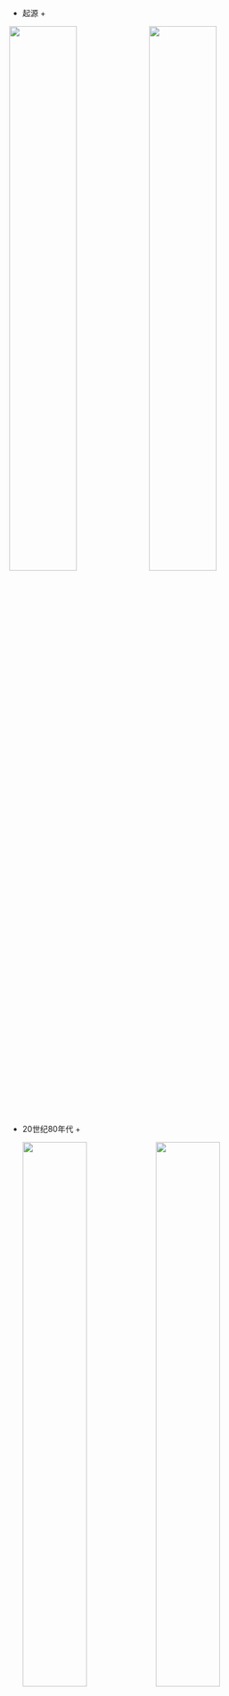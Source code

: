 

+ 起源 +
<!-- <iframe height=498 width=510 src="image/2.mp4" autoplay=0 sandbox=""> </iframe> -->
  <img src="image/f8.png" width="49%" height="50%"></img>
  <img src="image/f9.png" width="49%" height="50%"></img>

+ 20世纪80年代 +
  
  <img src="image/f7.png" width="49%" height="50%"></img>
  <img src="image/f6.png" width="49%" height="50%"></img>  
  >著名的阿帕网（ARPANET）由于感染病毒而彻底瘫痪。  
  >CSNET（计算机科学网）开始建立  
  >ARPANET全面启用TCP/IP协议  
  >DNS技术为互联网发展至今奠定了基础。  
  >NSFnet创建主干网速率56Kbps  
  >中国发出第一封Email：
  “Across the Great Wall we can reach every corner in the world.（越过长城，走向世界）”   
  >······

+ 20世纪90年代 +

  ><img src="image/f10.png" width="49%" height="50%"></img>
  ><img src="image/f5.png" width="49%" height="50%"></img>   
  >国际互联网协会（ISOC）正式成立  
  >Windows95捆绑IE问世  
  >1994年 中国互联网元年  
  >······
 

+ 2000——2010年 +
  
  <!-- <img src="image/f4.png" width="49%" height="50%"></img> -->
  <img src="image/f3.png" width="49%" height="50%"></img>
  <img src="image/f2.png" width="49%" height="50%"></img>  
  >博客  
  >广告  
  >网游  
  >搜索引擎
  >电子商务  
  >涌现了许多的社交网站和各种各样的论坛，用户创造内容的时代，被称为互联网2.0  
  >······

+ 2000——2019 +
  
  <img src="image/f1.png" width="49%" height="50%"></img>  
  <!-- <img src="image/f9.png" width="49%" height="50%"></img>   -->
  >智能手机的广泛普及，开启了移动互联网的到来，我们可以称之为互联网3.0  
  >移动支付时代  
  >层出不穷的APP  
  >微博的诞生  
  >“互联网＋”  
  >······

 